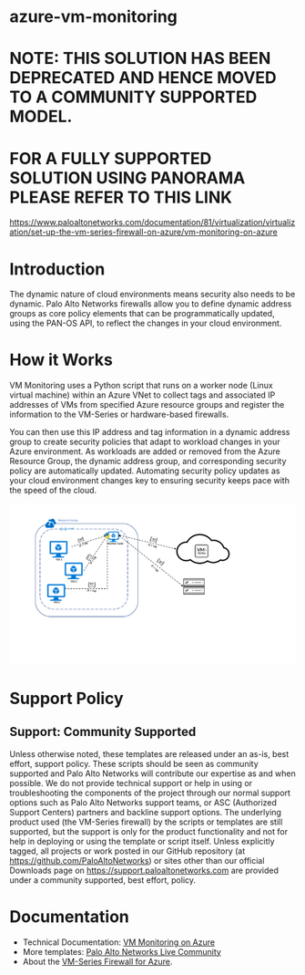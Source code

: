 # azure-vm-monitoring


# NOTE: THIS SOLUTION HAS BEEN DEPRECATED AND HENCE MOVED TO A COMMUNITY SUPPORTED MODEL.
# FOR A FULLY SUPPORTED SOLUTION USING PANORAMA PLEASE REFER TO THIS LINK
https://www.paloaltonetworks.com/documentation/81/virtualization/virtualization/set-up-the-vm-series-firewall-on-azure/vm-monitoring-on-azure


# Introduction
The dynamic nature of cloud environments means security also needs to be dynamic. Palo Alto Networks firewalls allow you to define dynamic address groups as core policy elements that can be programmatically updated, using the PAN-OS API, to reflect the changes in your cloud environment.

# How it Works

VM Monitoring uses a Python script that runs on a worker node (Linux virtual machine) within an Azure VNet to collect tags and associated IP addresses of VMs from specified Azure resource groups and register the information to the VM-Series or hardware-based firewalls.

You can then use this IP address and tag information in a dynamic address group to create security policies that adapt to workload changes in your Azure environment. As workloads are added or removed from the Azure Resource Group, the dynamic address group, and corresponding security policy are automatically updated. Automating security policy updates as your cloud environment changes key to ensuring security keeps pace with the speed of the cloud.

![alt_text](azure-vm-monitoring.png)

# Support Policy  
Support: Community Supported
--------
Unless otherwise noted, these templates are released under an as-is, best effort, support policy. These scripts should be seen as community supported and Palo Alto Networks will contribute our expertise as and when possible. We do not provide technical support or help in using or troubleshooting the components of the project through our normal support options such as Palo Alto Networks support teams, or ASC (Authorized Support Centers) partners and backline support options. The underlying product used (the VM-Series firewall) by the scripts or templates are still supported, but the support is only for the product functionality and not for help in deploying or using the template or script itself. Unless explicitly tagged, all projects or work posted in our GitHub repository (at https://github.com/PaloAltoNetworks) or sites other than our official Downloads page on https://support.paloaltonetworks.com are provided under a community supported, best effort, policy.

# Documentation
* Technical Documentation: [VM Monitoring on Azure](https://github.com/PaloAltoNetworks/azure-vm-monitoring/blob/master/Version-1.0/VM%20Monitoring%20on%20Azure.pdf)
* More templates: [Palo Alto Networks Live Community](https://live.paloaltonetworks.com/t5/Cloud-Integration/ct-p/Cloud_Templates)
* About the [VM-Series Firewall for Azure](https://azure.paloaltonetworks.com).
